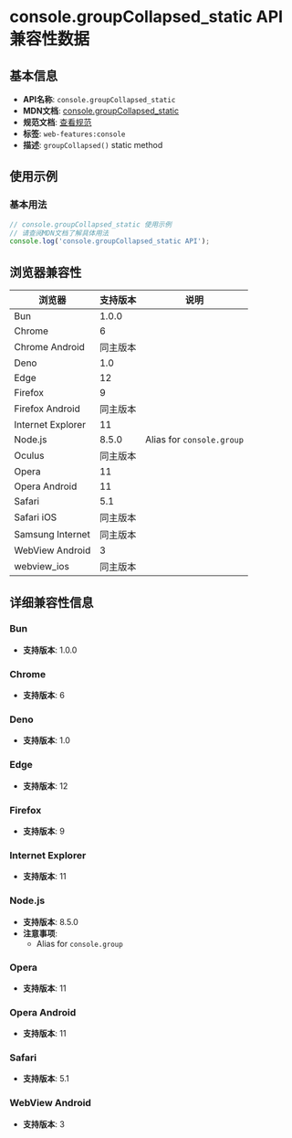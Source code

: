 # console.groupCollapsed_static API 兼容性数据

## 基本信息

- **API名称**: `console.groupCollapsed_static`
- **MDN文档**: [console.groupCollapsed_static](https://developer.mozilla.org/docs/Web/API/console/groupCollapsed_static)
- **规范文档**: [查看规范](https://console.spec.whatwg.org/#groupcollapsed)
- **标签**: `web-features:console`
- **描述**: `groupCollapsed()` static method

## 使用示例

### 基本用法

```javascript
// console.groupCollapsed_static 使用示例
// 请查阅MDN文档了解具体用法
console.log('console.groupCollapsed_static API');
```

## 浏览器兼容性

| 浏览器 | 支持版本 | 说明 |
|--------|----------|------|
| Bun | 1.0.0 |  |
| Chrome | 6 |  |
| Chrome Android | 同主版本 |  |
| Deno | 1.0 |  |
| Edge | 12 |  |
| Firefox | 9 |  |
| Firefox Android | 同主版本 |  |
| Internet Explorer | 11 |  |
| Node.js | 8.5.0 | Alias for `console.group` |
| Oculus | 同主版本 |  |
| Opera | 11 |  |
| Opera Android | 11 |  |
| Safari | 5.1 |  |
| Safari iOS | 同主版本 |  |
| Samsung Internet | 同主版本 |  |
| WebView Android | 3 |  |
| webview_ios | 同主版本 |  |

## 详细兼容性信息

### Bun

- **支持版本**: 1.0.0

### Chrome

- **支持版本**: 6

### Deno

- **支持版本**: 1.0

### Edge

- **支持版本**: 12

### Firefox

- **支持版本**: 9

### Internet Explorer

- **支持版本**: 11

### Node.js

- **支持版本**: 8.5.0
- **注意事项**:
  - Alias for `console.group`

### Opera

- **支持版本**: 11

### Opera Android

- **支持版本**: 11

### Safari

- **支持版本**: 5.1

### WebView Android

- **支持版本**: 3

